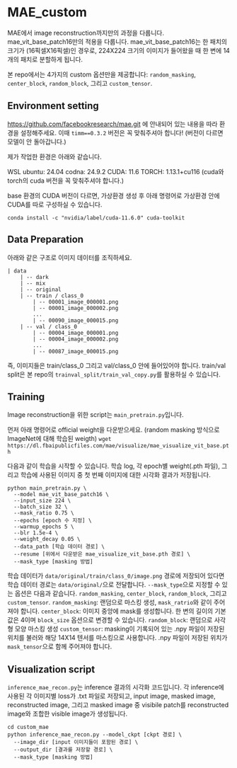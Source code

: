 # MAE_custom
MAE에서 image reconstruction까지만의 과정을 다룹니다.
mae_vit_base_patch16만의 적용을 다룹니다. 
mae_vit_base_patch16는 한 패치의 크기가 (16픽셀X16픽셀)인 경우로, 224X224 크기의 이미지가 들어왔을 때 한 변에 14개의 패치로 분할하게 됩니다.

본 repo에서는 4가지의 custom 옵션만을 제공합니다: `random_masking`, `center_block`, `random_block`, 그리고 `custom_tensor`.


## Environment setting
https://github.com/facebookresearch/mae.git 에 안내되어 있는 내용을 따라 환경을 설정해주세요.
이때 `timm==0.3.2` 버전은 꼭 맞춰주셔아 합니다! (버전이 다르면 모델이 안 돌아갑니다.)

제가 작업한 환경은 아래와 같습니다.

WSL
ubuntu: 24.04
codna: 24.9.2
CUDA: 11.6
TORCH: 1.13.1+cu116 (cuda와 torch의 cuda 버전을 꼭 맞춰주셔야 합니다.)

base 환경의 CUDA 버전이 다르면, 가상환경 생성 후 아래 명령어로 가상환경 안에 CUDA를 따로 구성하실 수 있습니다.
```
conda install -c "nvidia/label/cuda-11.6.0" cuda-toolkit
```


## Data Preparation
아래와 같은 구조로 이미지 데이터를 조직하세요.
```
| data
    | -- dark
    | -- mix
    | -- original
    | -- train / class_0
        | -- 00001_image_000001.png
        | -- 00001_image_000002.png
        ...
        | -- 00090_image_000015.png
    | -- val / class_0
        | -- 00004_image_000001.png
        | -- 00004_image_000002.png
        ...
        | -- 00087_image_000015.png
```
즉, 이미지들은 train/class_0 그리고 val/class_0 안에 들어있어야 합니다.
train/val split은 본 repo의 `trainval_split/train_val_copy.py`를 활용하실 수 있습니다.


## Training
Image reconstruction을 위한 script는 `main_pretrain.py`입니다.

먼저 아래 명령어로 official weight을 다운받으세요. (random masking 방식으로 ImageNet에 대해 학습된 weigth)
```wget https://dl.fbaipublicfiles.com/mae/visualize/mae_visualize_vit_base.pth```

다음과 같이 학습을 시작할 수 있습니다. 학습 log, 각 epoch별 weight(.pth 파일), 그리고 학습에 사용된 이미지 중 첫 번째 이미지에 대한 시각화 결과가 저장됩니다.
```
python main_pretrain.py \
  --model mae_vit_base_patch16 \
  --input_size 224 \
  --batch_size 32 \
  --mask_ratio 0.75 \
  --epochs [epoch 수 지정] \
  --warmup_epochs 5 \
  --blr 1.5e-4 \
  --weight_decay 0.05 \
  --data_path [학습 데이터 경로] \
  --resume [위에서 다운받은 mae_visualize_vit_base.pth 경로] \
  --mask_type [masking 방법]

```

학습 데이터가 `data/original/train/class_0/image.png` 경로에 저장되어 있다면 학습 데이터 경로는 `data/original/`으로 전달합니다.
`--mask_type`으로 지정할 수 있는 옵션은 다음과 같습니다. `random_masking`, `center_block`, `random_block`, 그리고 `custom_tensor`.
`random_masking`: 랜덤으로 마스킹 생성, `mask_ratrio`와 같이 주어져야 합니다.
`center_block`: 이미지 중앙에 mask를 생성합니다. 한 변의 길이의 기본값은 4이며 `block_size` 옵션으로 변경할 수 있습니다.
`random_block`: 랜덤으로 사각형 모양 마스킹 생성
`custom_tensor`: masking이 기록되어 있는 .npy 파일이 저장된 위치를 불러와 해당 14X14 텐서를 마스킹으로 사용합니다. .npy 파일이 저장된 위치가 `mask_tensor`으로 함께 주어져야 합니다.


## Visualization script
`inference_mae_recon.py`는 inference 결과의 시각화 코드입니다.
각 inference에 사용된 각 이미지별 loss가 .txt 파일로 저장되고,
input image, masked image, reconstructed image, 그리고 masked image 중 visibile patch를 reconstructed image와 조합한 visible image가 생성됩니다.

```
cd custom_mae
python inference_mae_recon.py --model_ckpt [ckpt 경로] \
  --image_dir [input 이미지들이 포함된 경로] \
  --output_dir [결과를 저장할 경로] \
  --mask_type [masking 방법]
```
